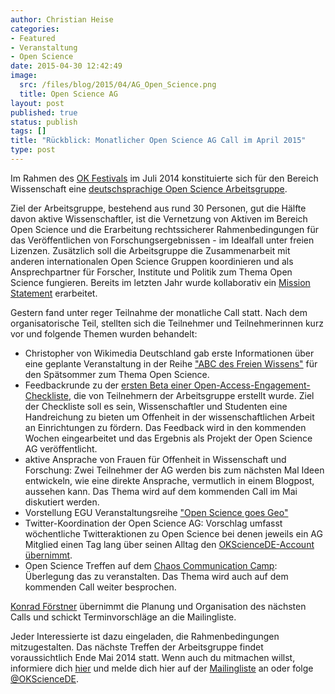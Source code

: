 ```yaml
---
author: Christian Heise
categories:
- Featured
- Veranstaltung
- Open Science
date: 2015-04-30 12:42:49
image:
  src: /files/blog/2015/04/AG_Open_Science.png
  title: Open Science AG
layout: post
published: true
status: publish
tags: []
title: "Rückblick: Monatlicher Open Science AG Call im April 2015"
type: post
---
```

Im Rahmen des [OK Festivals](http://2014.okfestival.org/) im Juli 2014 konstituierte sich für den Bereich Wissenschaft eine [deutschsprachige Open Science Arbeitsgruppe](/themen/offene-wissenschaft).

Ziel der Arbeitsgruppe, bestehend aus rund 30 Personen, gut die Hälfte davon aktive Wissenschaftler, ist die Vernetzung von Aktiven im Bereich Open Science und die Erarbeitung rechtssicherer Rahmenbedingungen für das Veröffentlichen von Forschungsergebnissen - im Idealfall unter freien Lizenzen. Zusätzlich soll die Arbeitsgruppe die Zusammenarbeit mit anderen internationalen Open Science Gruppen koordinieren und als Ansprechpartner für Forscher, Institute und Politik zum Thema Open Science fungieren. Bereits im letzten Jahr wurde kollaborativ ein [Mission Statement](https://github.com/OKScienceDE/Mission_Statement) erarbeitet.

Gestern fand unter reger Teilnahme der monatliche Call statt. Nach dem organisatorische Teil, stellten sich die Teilnehmer und Teilnehmerinnen kurz vor und folgende Themen wurden behandelt:

* Christopher von Wikimedia Deutschland gab erste Informationen über eine geplante Veranstaltung in der Reihe ["ABC des Freien Wissens"](https://wikimedia.de/wiki/Wikimedia-Salon_-_Das_ABC_des_Freien_Wissens) für den Spätsommer zum Thema Open Science.
* Feedbackrunde zu der [ersten Beta einer Open-Access-Engagement-Checkliste](https://pad.okfn.org/p/open-access-checkliste-feedback), die von Teilnehmern der Arbeitsgruppe erstellt wurde. Ziel der Checkliste soll es sein, Wissenschaftler und Studenten eine Handreichung zu bieten um Offenheit in der wissenschaftlichen Arbeit an Einrichtungen zu fördern. Das Feedback wird in den kommenden Wochen eingearbeitet und das Ergebnis als Projekt der Open Science AG veröffentlicht.
* aktive Ansprache von Frauen für Offenheit in Wissenschaft und Forschung: Zwei Teilnehmer der AG werden bis zum nächsten Mal Ideen entwickeln, wie eine direkte Ansprache, vermutlich in einem Blogpost, aussehen kann. Das Thema wird auf dem kommenden Call im Mai diskutiert werden.
* Vorstellung EGU Veranstaltungsreihe ["Open Science goes Geo"](https://docs.google.com/document/d/146FMThB-SdTdrJmx5vxNHS1siI7f9V3NSB14iVnsoV8/edit?usp=sharing)
* Twitter-Koordination der Open Science AG: Vorschlag umfasst wöchentliche Twitteraktionen zu Open Science bei denen jeweils ein AG Mitglied einen Tag lang über seinen Alltag den [OKScienceDE-Account übernimmt](https://pad.okfn.org/p/open_science_twitter).
* Open Science Treffen auf dem [Chaos Communication Camp](http://events.ccc.de/2015/02/10/chaos-communication-camp-2015-save-the-date/): Überlegung das zu veranstalten. Das Thema wird auch auf dem kommenden Call weiter besprochen.

[Konrad Förstner](http://konrad.foerstner.org/) übernimmt die Planung und Organisation des nächsten Calls und schickt Terminvorschläge an die Mailingliste.

Jeder Interessierte ist dazu eingeladen, die Rahmenbedingungen mitzugestalten. Das nächste Treffen der Arbeitsgruppe findet voraussichtlich Ende Mai 2014 statt. Wenn auch du mitmachen willst, informiere dich [hier](https://pad.okfn.org/p/Open_Science_AG_Public_Call_002) und melde dich hier auf der [Mailingliste](https://lists.okfn.org/mailman/listinfo/open-science-de) an oder folge [@OKScienceDE](https://twitter.com/OKScienceDE).
